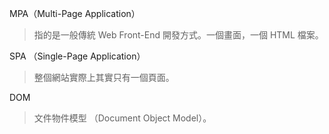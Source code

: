 MPA（Multi-Page Application）
>指的是一般傳統 Web Front-End 開發方式。一個畫面，一個 HTML 檔案。

SPA （Single-Page Application）
>整個網站實際上其實只有一個頁面。

DOM
>文件物件模型 （Document Object Model）。
